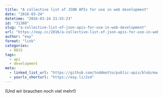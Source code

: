 ```yaml
---
title: "A collective list of JSON APIs for use in web development"
date: "2016-03-24"
datetime: "2016-03-24 21:55:23"
id: "31388"
slug: "a-collective-list-of-json-apis-for-use-in-web-development"
url: "https://eay.cc/2016/a-collective-list-of-json-apis-for-use-in-web-development/"
author: "eay"
format: "link"
categories:
  - 0815
tags:
  - api
  - development
meta:
  - linked_list_url: "https://github.com/toddmotto/public-apis/blob/master/README.md"
  - yourls_shorturl: "https://eay.li/2sd"
---
```


(Und wir brauchen noch viel mehr!)
